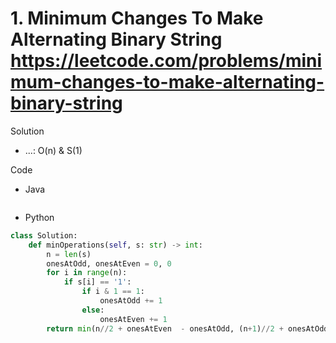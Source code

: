 # 1. Minimum Changes To Make Alternating Binary String https://leetcode.com/problems/minimum-changes-to-make-alternating-binary-string

Solution

- ...: O(n) & S(1)

Code

- Java

```java

```

- Python

```python
class Solution:
    def minOperations(self, s: str) -> int:
        n = len(s)
        onesAtOdd, onesAtEven = 0, 0
        for i in range(n):
            if s[i] == '1':
                if i & 1 == 1:
                    onesAtOdd += 1
                else:
                    onesAtEven += 1
        return min(n//2 + onesAtEven  - onesAtOdd, (n+1)//2 + onesAtOdd - onesAtEven)
```
